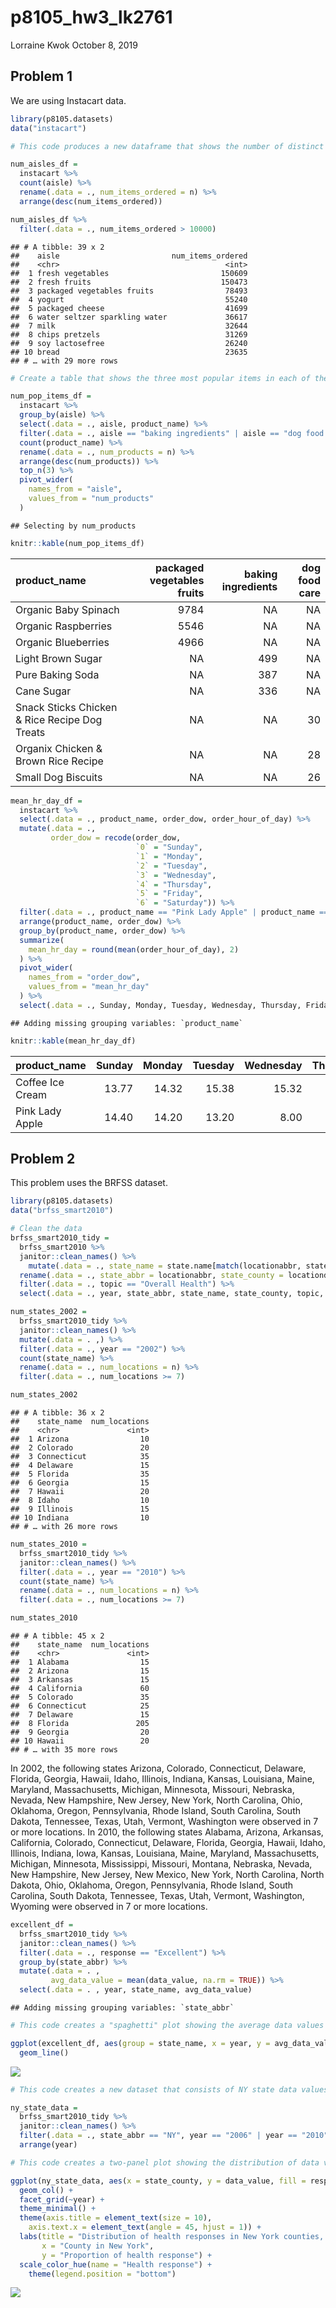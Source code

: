 p8105\_hw3\_lk2761
================
Lorraine Kwok
October 8, 2019

## Problem 1

We are using Instacart data.

``` r
library(p8105.datasets) 
data("instacart")
```

``` r
# This code produces a new dataframe that shows the number of distinct aisles and the number of items ordered from each. 

num_aisles_df = 
  instacart %>%
  count(aisle) %>%
  rename(.data = ., num_items_ordered = n) %>%
  arrange(desc(num_items_ordered))
```

``` r
num_aisles_df %>%
  filter(.data = ., num_items_ordered > 10000)
```

    ## # A tibble: 39 x 2
    ##    aisle                         num_items_ordered
    ##    <chr>                                     <int>
    ##  1 fresh vegetables                         150609
    ##  2 fresh fruits                             150473
    ##  3 packaged vegetables fruits                78493
    ##  4 yogurt                                    55240
    ##  5 packaged cheese                           41699
    ##  6 water seltzer sparkling water             36617
    ##  7 milk                                      32644
    ##  8 chips pretzels                            31269
    ##  9 soy lactosefree                           26240
    ## 10 bread                                     23635
    ## # … with 29 more rows

``` r
# Create a table that shows the three most popular items in each of the aisles: baking ingredients, dog food care and packaged vegetables fruits.

num_pop_items_df =
  instacart %>%
  group_by(aisle) %>%
  select(.data = ., aisle, product_name) %>%
  filter(.data = ., aisle == "baking ingredients" | aisle == "dog food care" | aisle == "packaged vegetables fruits") %>%
  count(product_name) %>%
  rename(.data = ., num_products = n) %>%
  arrange(desc(num_products)) %>%
  top_n(3) %>%
  pivot_wider(
    names_from = "aisle",
    values_from = "num_products"
  ) 
```

    ## Selecting by num_products

``` r
knitr::kable(num_pop_items_df)
```

| product\_name                                 | packaged vegetables fruits | baking ingredients | dog food care |
| :-------------------------------------------- | -------------------------: | -----------------: | ------------: |
| Organic Baby Spinach                          |                       9784 |                 NA |            NA |
| Organic Raspberries                           |                       5546 |                 NA |            NA |
| Organic Blueberries                           |                       4966 |                 NA |            NA |
| Light Brown Sugar                             |                         NA |                499 |            NA |
| Pure Baking Soda                              |                         NA |                387 |            NA |
| Cane Sugar                                    |                         NA |                336 |            NA |
| Snack Sticks Chicken & Rice Recipe Dog Treats |                         NA |                 NA |            30 |
| Organix Chicken & Brown Rice Recipe           |                         NA |                 NA |            28 |
| Small Dog Biscuits                            |                         NA |                 NA |            26 |

``` r
mean_hr_day_df = 
  instacart %>%
  select(.data = ., product_name, order_dow, order_hour_of_day) %>%
  mutate(.data = ., 
         order_dow = recode(order_dow, 
                            `0` = "Sunday",
                            `1` = "Monday",
                            `2` = "Tuesday", 
                            `3` = "Wednesday",
                            `4` = "Thursday", 
                            `5` = "Friday", 
                            `6` = "Saturday")) %>%
  filter(.data = ., product_name == "Pink Lady Apple" | product_name == "Coffee Ice Cream") %>%
  arrange(product_name, order_dow) %>%
  group_by(product_name, order_dow) %>%
  summarize(
    mean_hr_day = round(mean(order_hour_of_day), 2)
  ) %>%
  pivot_wider(
    names_from = "order_dow",
    values_from = "mean_hr_day"
  ) %>%
  select(.data = ., Sunday, Monday, Tuesday, Wednesday, Thursday, Friday, Saturday)
```

    ## Adding missing grouping variables: `product_name`

``` r
knitr::kable(mean_hr_day_df)
```

| product\_name    | Sunday | Monday | Tuesday | Wednesday | Thursday | Friday | Saturday |
| :--------------- | -----: | -----: | ------: | --------: | -------: | -----: | -------: |
| Coffee Ice Cream |  13.77 |  14.32 |   15.38 |     15.32 |    15.22 |  12.26 |    13.83 |
| Pink Lady Apple  |  14.40 |  14.20 |   13.20 |      8.00 |    11.00 |  16.00 |    13.00 |

## Problem 2

This problem uses the BRFSS dataset.

``` r
library(p8105.datasets)
data("brfss_smart2010")

# Clean the data
brfss_smart2010_tidy =
  brfss_smart2010 %>%
  janitor::clean_names() %>%
    mutate(.data = ., state_name = state.name[match(locationabbr, state.abb)]) %>%
  rename(.data = ., state_abbr = locationabbr, state_county = locationdesc) %>%
  filter(.data = ., topic == "Overall Health") %>%
  select(.data = ., year, state_abbr, state_name, state_county, topic, response, data_value)
```

``` r
num_states_2002 = 
  brfss_smart2010_tidy %>%
  janitor::clean_names() %>%
  mutate(.data = . ,) %>%
  filter(.data = ., year == "2002") %>%
  count(state_name) %>%
  rename(.data = ., num_locations = n) %>%
  filter(.data = ., num_locations >= 7) 

num_states_2002
```

    ## # A tibble: 36 x 2
    ##    state_name  num_locations
    ##    <chr>               <int>
    ##  1 Arizona                10
    ##  2 Colorado               20
    ##  3 Connecticut            35
    ##  4 Delaware               15
    ##  5 Florida                35
    ##  6 Georgia                15
    ##  7 Hawaii                 20
    ##  8 Idaho                  10
    ##  9 Illinois               15
    ## 10 Indiana                10
    ## # … with 26 more rows

``` r
num_states_2010 = 
  brfss_smart2010_tidy %>%
  janitor::clean_names() %>%
  filter(.data = ., year == "2010") %>%
  count(state_name) %>%
  rename(.data = ., num_locations = n) %>%
  filter(.data = ., num_locations >= 7) 

num_states_2010
```

    ## # A tibble: 45 x 2
    ##    state_name  num_locations
    ##    <chr>               <int>
    ##  1 Alabama                15
    ##  2 Arizona                15
    ##  3 Arkansas               15
    ##  4 California             60
    ##  5 Colorado               35
    ##  6 Connecticut            25
    ##  7 Delaware               15
    ##  8 Florida               205
    ##  9 Georgia                20
    ## 10 Hawaii                 20
    ## # … with 35 more rows

In 2002, the following states Arizona, Colorado, Connecticut, Delaware,
Florida, Georgia, Hawaii, Idaho, Illinois, Indiana, Kansas, Louisiana,
Maine, Maryland, Massachusetts, Michigan, Minnesota, Missouri, Nebraska,
Nevada, New Hampshire, New Jersey, New York, North Carolina, Ohio,
Oklahoma, Oregon, Pennsylvania, Rhode Island, South Carolina, South
Dakota, Tennessee, Texas, Utah, Vermont, Washington were observed in 7
or more locations. In 2010, the following states Alabama, Arizona,
Arkansas, California, Colorado, Connecticut, Delaware, Florida, Georgia,
Hawaii, Idaho, Illinois, Indiana, Iowa, Kansas, Louisiana, Maine,
Maryland, Massachusetts, Michigan, Minnesota, Mississippi, Missouri,
Montana, Nebraska, Nevada, New Hampshire, New Jersey, New Mexico, New
York, North Carolina, North Dakota, Ohio, Oklahoma, Oregon,
Pennsylvania, Rhode Island, South Carolina, South Dakota, Tennessee,
Texas, Utah, Vermont, Washington, Wyoming were observed in 7 or more
locations.

``` r
excellent_df = 
  brfss_smart2010_tidy %>%
  janitor::clean_names() %>%
  filter(.data = ., response == "Excellent") %>%
  group_by(state_abbr) %>%
  mutate(.data = . ,
         avg_data_value = mean(data_value, na.rm = TRUE)) %>%
  select(.data = . , year, state_name, avg_data_value)
```

    ## Adding missing grouping variables: `state_abbr`

``` r
# This code creates a "spaghetti" plot showing the average data values across years for each state. 

ggplot(excellent_df, aes(group = state_name, x = year, y = avg_data_value, color = state_name)) + 
  geom_line()
```

![](p8105_hw3_lk2761_files/figure-gfm/create%20new%20dataset%20with%20only%20excellent%20responses%20for%20Overall%20Health-1.png)<!-- -->

``` r
# This code creates a new dataset that consists of NY state data values and responses to the "Overall Health" topic for 2006 and 2010. 

ny_state_data =
  brfss_smart2010_tidy %>%
  janitor::clean_names() %>%
  filter(.data = ., state_abbr == "NY", year == "2006" | year == "2010") %>%
  arrange(year)

# This code creates a two-panel plot showing the distribution of data values for the responses for NY state in 2006 and 2010.

ggplot(ny_state_data, aes(x = state_county, y = data_value, fill = response)) + 
  geom_col() +
  facet_grid(~year) +
  theme_minimal() +
  theme(axis.title = element_text(size = 10),
    axis.text.x = element_text(angle = 45, hjust = 1)) +
  labs(title = "Distribution of health responses in New York counties, 2006 and 2010", 
       x = "County in New York",
       y = "Proportion of health response") +
  scale_color_hue(name = "Health response") +
    theme(legend.position = "bottom") 
```

![](p8105_hw3_lk2761_files/figure-gfm/unnamed-chunk-2-1.png)<!-- -->

